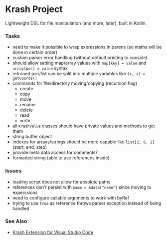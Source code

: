 Krash Project
=============

Lightweight DSL for file manipulation (and more, later), built in Kotlin.

### Tasks

 - need to make it possible to wrap expressions in parens (so maths will be done in certain order)
 - custom parser error handling (without default printing to console)
 - should allow setting map/array values with `map[key] = value` and `array[pos] = value` syntax
 - returned pair/list can be split into multiple variables like `(x, z) = getCoords()`
 - commands for file/directory moving/copying (recursion flag)
   - create
   - copy
   - move
   - rename
   - delete
   - read
   - write
 - all `KrashValue` classes should have private values and methods to get them
 - string buffer object
 - indexes for arrays/strings should be more capable like `list[2, 6, 2]` (start, end, step)
 - provide meta data access for comments?
 - formatted string (able to use references inside)

### Issues

 - loading script does not allow for absolute paths
 - references don't persist with `name = &data["name"]` since moving to experssions
 - need to configure callable arguments to work with byRef
 - trying to use `true` as reference throws parser exception instead of being handled

### See Also

 - [Krash Extension for Visual Studio Code](https://github.com/CraicOverflow89/VSC-Krash-Language)